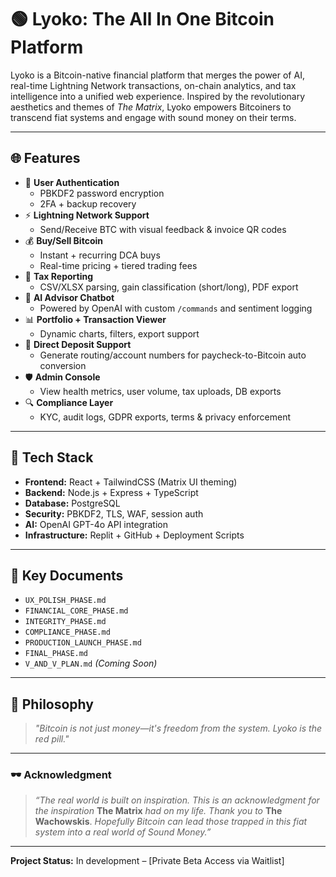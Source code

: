 # 🟢 Lyoko: The All In One Bitcoin Platform

Lyoko is a Bitcoin-native financial platform that merges the power of AI, real-time Lightning Network transactions, on-chain analytics, and tax intelligence into a unified web experience. Inspired by the revolutionary aesthetics and themes of *The Matrix*, Lyoko empowers Bitcoiners to transcend fiat systems and engage with sound money on their terms.

---

## 🌐 Features

- 🔐 **User Authentication**
  - PBKDF2 password encryption
  - 2FA + backup recovery
- ⚡ **Lightning Network Support**
  - Send/Receive BTC with visual feedback & invoice QR codes
- 💰 **Buy/Sell Bitcoin**
  - Instant + recurring DCA buys
  - Real-time pricing + tiered trading fees
- 🧾 **Tax Reporting**
  - CSV/XLSX parsing, gain classification (short/long), PDF export
- 🧠 **AI Advisor Chatbot**
  - Powered by OpenAI with custom `/commands` and sentiment logging
- 📊 **Portfolio + Transaction Viewer**
  - Dynamic charts, filters, export support
- 📱 **Direct Deposit Support**
  - Generate routing/account numbers for paycheck-to-Bitcoin auto conversion
- 🛡️ **Admin Console**
  - View health metrics, user volume, tax uploads, DB exports
- 🔍 **Compliance Layer**
  - KYC, audit logs, GDPR exports, terms & privacy enforcement

---

## 🚀 Tech Stack

- **Frontend:** React + TailwindCSS (Matrix UI theming)
- **Backend:** Node.js + Express + TypeScript
- **Database:** PostgreSQL
- **Security:** PBKDF2, TLS, WAF, session auth
- **AI:** OpenAI GPT-4o API integration
- **Infrastructure:** Replit + GitHub + Deployment Scripts

---

## 📄 Key Documents

- `UX_POLISH_PHASE.md`
- `FINANCIAL_CORE_PHASE.md`
- `INTEGRITY_PHASE.md`
- `COMPLIANCE_PHASE.md`
- `PRODUCTION_LAUNCH_PHASE.md`
- `FINAL_PHASE.md`
- `V_AND_V_PLAN.md` _(Coming Soon)_

---

## 🧠 Philosophy

> *"Bitcoin is not just money—it's freedom from the system. Lyoko is the red pill."*

---

### 🕶️ Acknowledgment

> *“The real world is built on inspiration. This is an acknowledgment for the inspiration* **The Matrix** *had on my life. Thank you to* **The Wachowskis**. *Hopefully Bitcoin can lead those trapped in this fiat system into a real world of Sound Money.”*

---

**Project Status:** In development – [Private Beta Access via Waitlist]